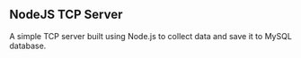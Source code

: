 NodeJS TCP Server
-----------------

A simple TCP server built using Node.js to collect data and save it to MySQL database.